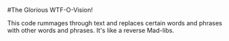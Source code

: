 #The Glorious WTF-O-Vision!

This code rummages through text and replaces certain words and phrases with other words and phrases. It's like a reverse Mad-libs.